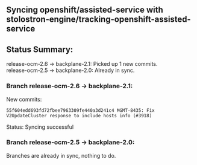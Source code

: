 ## Syncing openshift/assisted-service with stolostron-engine/tracking-openshift-assisted-service

## Status Summary:

release-ocm-2.6 -> backplane-2.1: Picked up 1 new commits.  
release-ocm-2.5 -> backplane-2.0: Already in sync.  

### Branch release-ocm-2.6 -> backplane-2.1:

New commits:

```
55f604edd693fd72fbee7963309fe440a3d241c4 MGMT-8435: Fix V2UpdateCluster response to include hosts info (#3918)
```

Status: Syncing successful

### Branch release-ocm-2.5 -> backplane-2.0:

Branches are already in sync, nothing to do.

